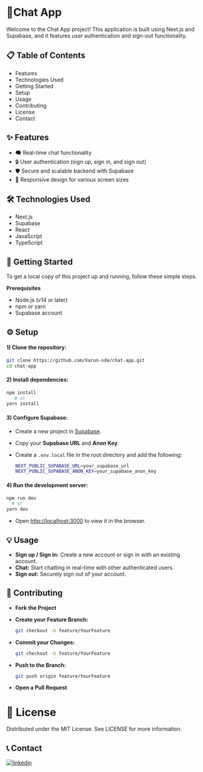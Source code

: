 # 📱Chat App
Welcome to the Chat App project! This application is built using Next.js and Supabase, and it features user authentication and sign-out functionality.

## 📋 Table of Contents
- Features
- Technologies Used
- Getting Started
- Setup
- Usage
- Contributing
- License
- Contact

## ✨ Features
- 🗨️ Real-time chat functionality
- 🔒 User authentication (sign up, sign in, and sign out)
- 🛡️ Secure and scalable backend with Supabase
- 📱 Responsive design for various screen sizes
 
## 🛠️ Technologies Used
- Next.js
- Supabase
- React
- JavaScript
- TypeScript


## 🚀 Getting Started
To get a local copy of this project up and running, follow these simple steps.

**Prerequisites**
- Node.js (v14 or later)
- npm or yarn
- Supabase account

## ⚙️ Setup
#### **1) Clone the repository:** 
   ```bash
   git clone https://github.com/Varun-sde/chat-app.git
   cd chat-app
   ```
#### **2) Install dependencies:** 

   ```bash
   npm install
      # or
   yarn install
   ```

 #### **3) Configure Supabase:**
 - Create a new project in [Supabase](https://supabase.com/).
 - Copy your **Supabase URL** and **Anon Key**.
 - Create a `.env.local` file in the root directory and add the following:
  
   ```bash 
   NEXT_PUBLIC_SUPABASE_URL=your_supabase_url   
   NEXT_PUBLIC_SUPABASE_ANON_KEY=your_supabase_anon_key
   ```
   
#### **4) Run the development server:** 

   ```bash
   npm run dev
     # or
   yarn dev
   ```
- Open [http://localhost:3000](http://localhost:3000) to view it in the browser.
    
## 💡 Usage
- **Sign up / Sign in:** Create a new account or sign in with an existing account.
- **Chat:** Start chatting in real-time with other authenticated users.
- **Sign out:** Securely sign out of your account.
 
## 🤝 Contributing
 - **Fork the Project**
 - **Create your Feature Branch:**
  
   ```bash
   git checkout -b feature/YourFeature
   ```
   
 - **Commit your Changes:**
  
   ```bash
   git checkout -b feature/YourFeature
   ```
   
 - **Push to the Branch:**
  
   ```bash
   git push origin feature/YourFeature
   ```
   
 - **Open a Pull Request**
 
# 📝 License
Distributed under the MIT License. See LICENSE for more information.

## 📞 Contact
[![linkedin](https://img.shields.io/badge/linkedin-0A66C2?style=for-the-badge&logo=linkedin&logoColor=white)](https://www.linkedin.com/in/varun-kangotra-dev)
